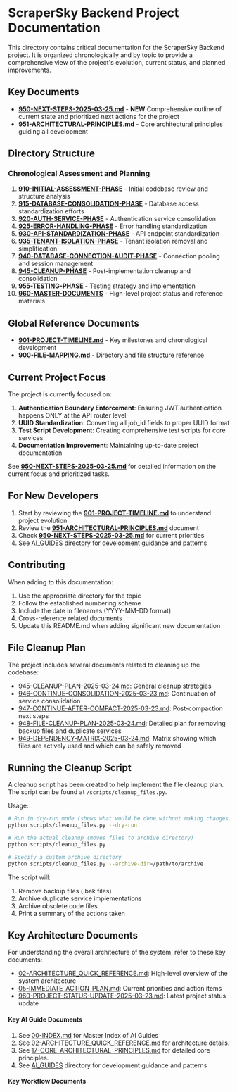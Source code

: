 # ScraperSky Backend Project Documentation

This directory contains critical documentation for the ScraperSky Backend project. It is organized chronologically and by topic to provide a comprehensive view of the project's evolution, current status, and planned improvements.

## Key Documents

- [**950-NEXT-STEPS-2025-03-25.md**](./950-NEXT-STEPS-2025-03-25.md) - **NEW** Comprehensive outline of current state and prioritized next actions for the project
- [**951-ARCHITECTURAL-PRINCIPLES.md**](./951-ARCHITECTURAL-PRINCIPLES.md) - Core architectural principles guiding all development

## Directory Structure

### Chronological Assessment and Planning

1. [**910-INITIAL-ASSESSMENT-PHASE**](./910-INITIAL-ASSESSMENT-PHASE.md) - Initial codebase review and structure analysis
2. [**915-DATABASE-CONSOLIDATION-PHASE**](./915-DATABASE-CONSOLIDATION-PHASE.md) - Database access standardization efforts
3. [**920-AUTH-SERVICE-PHASE**](./920-AUTH-SERVICE-PHASE.md) - Authentication service consolidation
4. [**925-ERROR-HANDLING-PHASE**](./925-ERROR-HANDLING-PHASE.md) - Error handling standardization
5. [**930-API-STANDARDIZATION-PHASE**](./930-API-STANDARDIZATION-PHASE.md) - API endpoint standardization
6. [**935-TENANT-ISOLATION-PHASE**](./935-TENANT-ISOLATION-PHASE.md) - Tenant isolation removal and simplification
7. [**940-DATABASE-CONNECTION-AUDIT-PHASE**](./940-DATABASE-CONNECTION-AUDIT-PHASE.md) - Connection pooling and session management
8. [**945-CLEANUP-PHASE**](./945-CLEANUP-PHASE.md) - Post-implementation cleanup and consolidation
9. [**955-TESTING-PHASE**](./955-TESTING-PHASE.md) - Testing strategy and implementation
10. [**960-MASTER-DOCUMENTS**](./960-MASTER-DOCUMENTS.md) - High-level project status and reference materials

## Global Reference Documents

- [**901-PROJECT-TIMELINE.md**](./901-PROJECT-TIMELINE.md) - Key milestones and chronological development
- [**900-FILE-MAPPING.md**](./900-FILE-MAPPING.md) - Directory and file structure reference

## Current Project Focus

The project is currently focused on:

1. **Authentication Boundary Enforcement**: Ensuring JWT authentication happens ONLY at the API router level
2. **UUID Standardization**: Converting all job_id fields to proper UUID format
3. **Test Script Development**: Creating comprehensive test scripts for core services
4. **Documentation Improvement**: Maintaining up-to-date project documentation

See [**950-NEXT-STEPS-2025-03-25.md**](./950-NEXT-STEPS-2025-03-25.md) for detailed information on the current focus and prioritized tasks.

## For New Developers

1. Start by reviewing the [**901-PROJECT-TIMELINE.md**](./901-PROJECT-TIMELINE.md) to understand project evolution
2. Review the [**951-ARCHITECTURAL-PRINCIPLES.md**](./951-ARCHITECTURAL-PRINCIPLES.md) document
3. Check [**950-NEXT-STEPS-2025-03-25.md**](./950-NEXT-STEPS-2025-03-25.md) for current priorities
4. See [AI_GUIDES](../Docs_1_AI_GUIDES/) directory for development guidance and patterns

## Contributing

When adding to this documentation:

1. Use the appropriate directory for the topic
2. Follow the established numbering scheme
3. Include the date in filenames (YYYY-MM-DD format)
4. Cross-reference related documents
5. Update this README.md when adding significant new documentation

## File Cleanup Plan

The project includes several documents related to cleaning up the codebase:

- [945-CLEANUP-PLAN-2025-03-24.md](./945-CLEANUP-PLAN-2025-03-24.md): General cleanup strategies
- [946-CONTINUE-CONSOLIDATION-2025-03-23.md](./946-CONTINUE-CONSOLIDATION-2025-03-23.md): Continuation of service consolidation
- [947-CONTINUE-AFTER-COMPACT-2025-03-23.md](./947-CONTINUE-AFTER-COMPACT-2025-03-23.md): Post-compaction next steps
- [948-FILE-CLEANUP-PLAN-2025-03-24.md](./948-FILE-CLEANUP-PLAN-2025-03-24.md): Detailed plan for removing backup files and duplicate services
- [949-DEPENDENCY-MATRIX-2025-03-24.md](./949-DEPENDENCY-MATRIX-2025-03-24.md): Matrix showing which files are actively used and which can be safely removed

## Running the Cleanup Script

A cleanup script has been created to help implement the file cleanup plan. The script can be found at `/scripts/cleanup_files.py`.

Usage:

```bash
# Run in dry-run mode (shows what would be done without making changes)
python scripts/cleanup_files.py --dry-run

# Run the actual cleanup (moves files to archive directory)
python scripts/cleanup_files.py

# Specify a custom archive directory
python scripts/cleanup_files.py --archive-dir=/path/to/archive
```

The script will:

1. Remove backup files (.bak files)
2. Archive duplicate service implementations
3. Archive obsolete code files
4. Print a summary of the actions taken

## Key Architecture Documents

For understanding the overall architecture of the system, refer to these key documents:

- [02-ARCHITECTURE_QUICK_REFERENCE.md](../Docs_1_AI_GUIDES/02-ARCHITECTURE_QUICK_REFERENCE.md): High-level overview of the system architecture
- [05-IMMEDIATE_ACTION_PLAN.md](../Docs_1_AI_GUIDES/05-IMMEDIATE_ACTION_PLAN.md): Current priorities and action items
- [960-PROJECT-STATUS-UPDATE-2025-03-23.md](./960-PROJECT-STATUS-UPDATE-2025-03-23.md): Latest project status update

#### Key AI Guide Documents

1. See [00-INDEX.md](../Docs_1_AI_GUIDES/00-INDEX.md) for Master Index of AI Guides
2. See [02-ARCHITECTURE_QUICK_REFERENCE.md](../Docs_1_AI_GUIDES/02-ARCHITECTURE_QUICK_REFERENCE.md) for architecture details.
3. See [17-CORE_ARCHITECTURAL_PRINCIPLES.md](../Docs_1_AI_GUIDES/17-CORE_ARCHITECTURAL_PRINCIPLES.md) for detailed core principles.
4. See [AI_GUIDES](../Docs_1_AI_GUIDES/) directory for development guidance and patterns

#### Key Workflow Documents
